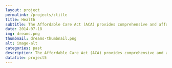 ```yaml
---
layout: project
permalink: /projects/:title
title: Health
subtitle: The Affordable Care Act (ACA) provides comprehensive and affordable health insurance for many uninsured individuals and families in the United States. To take advantage of the new law,individuals will need to investigate and select insurance plans and enroll into the online Federal Health Insurance Exchange. For many vulnerable populations, this will be challenging as they may have never had insurance before, and may lack expertise in selecting the appropriate insurance provider.
date: 2014-07-18
img: dreams.png
thumbnail: dreams-thumbnail.png
alt: image-alt
categories: past
description: The Affordable Care Act (ACA) provides comprehensive and affordable health insurance for many uninsured individuals and families in the United States. To take advantage of the new law,individuals will need to investigate and select insurance plans and enroll into the online Federal Health Insurance Exchange. For many vulnerable populations, this will be challenging as they may have never had insurance before, and may lack expertise in selecting the appropriate insurance provider.
datafile: project5
---
```

